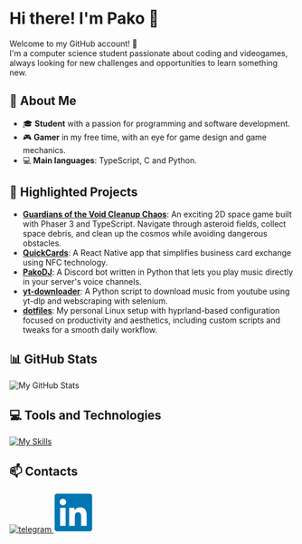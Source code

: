 # Hi there! I'm Pako 👋
Welcome to my GitHub account! 🎉  
I'm a computer science student passionate about coding and videogames, always looking for new challenges and opportunities to learn something new.
## 🌟 About Me
- 🎓 **Student** with a passion for programming and software development.
- 🎮 **Gamer** in my free time, with an eye for game design and game mechanics.
- 💻 **Main languages**: TypeScript, C and Python.

## 🚀 Highlighted Projects
- **[Guardians of the Void Cleanup Chaos](https://github.com/lvl-devs/cleanup-chaos)**: An exciting 2D space game built with Phaser 3 and TypeScript. Navigate through asteroid fields, collect space debris, and clean up the cosmos while avoiding dangerous obstacles.
- **[QuickCards](https://github.com/Pako3549/QuickCards)**: A React Native app that simplifies business card exchange using NFC technology.
- **[PakoDJ](https://github.com/Pako3549/PakoDJ)**: A Discord bot written in Python that lets you play music directly in your server's voice channels.
- **[yt-downloader](https://github.com/Pako3549/yt-downloader)**: A Python script to download music from youtube using yt-dlp and webscraping with selenium.
- **[dotfiles](https://github.com/Pako3549/dotfiles)**: My personal Linux setup with hyprland-based configuration focused on productivity and aesthetics, including custom scripts and tweaks for a smooth daily workflow. 

## 📊 GitHub Stats
![My GitHub Stats](https://github-readme-stats.vercel.app/api/top-langs/?username=Pako3549&layout=compact&langs_count=10&theme=dark)
## 💻 Tools and Technologies
[![My Skills](https://skillicons.dev/icons?i=js,html,css,js,ts,react,py,c,docker,firebase,selenium,redhat,raspberrypi,nix,neovim,obsidian,md,git,github)](https://skillicons.dev)

## 📫 Contacts
<div align="left">
    <a href="https://t.me/pako3549">
    <img src="https://upload.wikimedia.org/wikipedia/commons/8/82/Telegram_logo.svg" width="70" height="70" alt="telegram"/>
  </a>
  <a href="https://www.linkedin.com/in/pako3549">
    <img src="https://raw.githubusercontent.com/devicons/devicon/master/icons/linkedin/linkedin-original.svg" width="70" height="70" alt="linkedin"/>
  </a>
</div>
